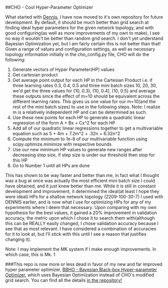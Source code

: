 ##CHO - Cool Hyper-Parameter Optimizer

What started with [Dennis](https://github.com/DarkElement75/dennis), I have now moved to it's own repository for future development. By default, it should be much better than grid search at finding ideal hyper parameters for the given network topology, and with good configuring(as well as more improvements of my own to make), I see no way it wouldn't be better than random grid search. I don't yet understand Bayesian Optimization yet, but I am fairly certain this is not better than that! Given a range of values and configuration settings, as well as necessary topology information initially in the cho_config.py file, CHO will do the following:

1. Generate vectors of Hyper Parameter(HP) values
2. Get cartesian product
3. Get average point output for each HP in the Cartesian Product i.e. if three learning rates 0.3, 0.4, 0.5 and three mini batch sizes 10, 20, 30, we'd get the three values for (10, 0.3), (10, 0.4), (10, 0.5) and average these outputs since the effect of m=10 should be equivalent across the different learning rates. This gives us one value for our m=10(and the rest of the mini batch sizes) to use in the following steps. Note: I realize m is a relatively independent HP and can be determined as such.
4. Use these new points for each HP to generate a quadratic linear regression of the form A + Bx + Cx^2 for each HP
5. Add all of our quadratic linear regressions together to get a multivariable equation such as 5 + 4m + 7.2m^2 + .32n + 6.32n^2
6. Compute the minimum to 1e-8 of our multivariable function using scipy.optimize.minimize with respective bounds
7. Use our new minimum HP values to generate new ranges after decreasing step size, if step size is under our threshold then stop for this HP
8. Go to Number 1 until all HPs are done

This has shown to be way faster and better than me, in fact what I thought was a bug at once was actually the most efficient mini batch size I could have obtained, and it just knew better than me. While it is still in constant development and improvement, it determined the ideal(at least I hope they were ideal) HPs for a shallow network topology (2209-100-30-7) I used with DENNIS earlier, and is now what I use for optimizing HPs for any of my experiments where I deem that necessary. Upon comparing with my own hypothesis for the best values, it gained a 20% improvement in validation accuracy, the metric upon which I chose it to search them with(although this can be REALLY easily changed, I chose validation accuracy because I see that as most relevant. I have considered a combination of accuracies for it to look at, but I'll stick with this until I see a reason that justifies changing it). 

Note: I may implement the MK system if I make enough improvements. In which case, this is Mk. 1

###This repo is now more or less dead in favor of my new and far improved hyper parameter optimizer, [BBHO - Bayesian Black-box Hyper-parameter Optimizer](https://github.com/DarkElement75/bbho), which uses Bayesian Optimization instead of CHO's modified grid search. You can find all the details [in the repository!](https://github.com/DarkElement75/bbho)
